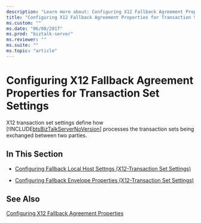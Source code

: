 ```yaml
---
description: "Learn more about: Configuring X12 Fallback Agreement Properties for Transaction Set Settings"
title: "Configuring X12 Fallback Agreement Properties for Transaction Set Settings"
ms.custom: ""
ms.date: "06/08/2017"
ms.prod: "biztalk-server"
ms.reviewer: ""
ms.suite: ""
ms.topic: "article"
---
```

# Configuring X12 Fallback Agreement Properties for Transaction Set Settings
X12 transaction set settings define how [!INCLUDE[btsBizTalkServerNoVersion](../includes/btsbiztalkservernoversion-md.md)] processes the transaction sets being exchanged between two parties.  
  
## In This Section  
  
-   [Configuring Fallback Local Host Settngs (X12-Transaction Set Settings)](../core/configuring-fallback-local-host-settngs-x12-transaction-set-settings.md)  
  
-   [Configuring Fallback Envelope Properties (X12-Transaction Set Settings)](../core/configuring-fallback-envelope-properties-x12-transaction-set-settings.md)  
  
## See Also  
 [Configuring X12 Fallback Agreement Properties](../core/configuring-x12-fallback-agreement-properties.md)
